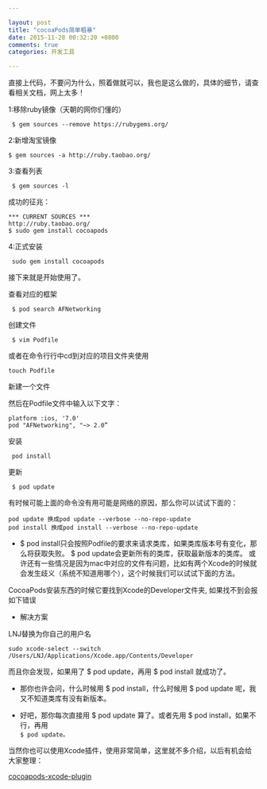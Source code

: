 ```yaml
---

layout: post
title: "cocoaPods简单粗暴"
date: 2015-11-28 00:32:20 +0800
comments: true
categories: 开发工具

---
```




直接上代码，不要问为什么，照着做就可以，我也是这么做的，具体的细节，请查看相关文档，网上太多！

 

1:移除ruby镜像（天朝的网你们懂的）

	 $ gem sources --remove https://rubygems.org/ 

 

2:新增淘宝镜像

	$ gem sources -a http://ruby.taobao.org/ 

 

3:查看列表

	 $ gem sources -l 

成功的征兆：

	*** CURRENT SOURCES ***
	http://ruby.taobao.org/
	$ sudo gem install cocoapods
 

4:正式安装

	 sudo gem install cocoapods 

 

接下来就是开始使用了。

 

查看对应的框架

	 $ pod search AFNetworking 

 

创建文件

	 $ vim Podfile 

 或者在命令行行中cd到对应的项目文件夹使用

	touch Podfile
	
新建一个文件

 

然后在Podfile文件中输入以下文字：

	platform :ios, '7.0'
	pod "AFNetworking", "~> 2.0”
 

 

安装

	 pod install  

更新

	 $ pod update 

 

有时候可能上面的命令没有用可能是网络的原因，那么你可以试试下面的：

	pod update 换成pod update --verbose --no-repo-update
	pod install 换成pod install --verbose --no-repo-update

 

+ $ pod install只会按照Podfile的要求来请求类库，如果类库版本号有变化，那么将获取失败。
$ pod update会更新所有的类库，获取最新版本的类库。
或许还有一些情况是因为mac中对应的文件有问题，比如有两个Xcode的时候就会发生歧义（系统不知道用哪个），这个时候我们可以试试下面的方法。

CocoaPods安装东西的时候它要找到Xcode的Developer文件夹, 如果找不到会报如下错误 

- 解决方案

LNJ替换为你自己的用户名
	
	sudo xcode-select --switch /Users/LNJ/Applications/Xcode.app/Contents/Developer
      
而且你会发现，如果用了 $ pod update，再用 $ pod install 就成功了。

+ 那你也许会问，什么时候用 $ pod install，什么时候用 $ pod update 呢，我又不知道类库有没有新版本。

+ 好吧，那你每次直接用 $ pod update 算了。或者先用 $ pod install，如果不行，再用 	
	`$ pod update。`
	

当然你也可以使用Xcode插件，使用非常简单，这里就不多介绍，以后有机会给大家整理：


[cocoapods-xcode-plugin](https://github.com/kattrali/cocoapods-xcode-plugin)

